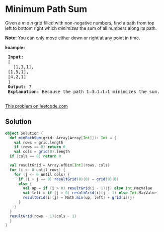# Minimum Path Sum

<p>Given a <em>m</em> x <em>n</em> grid filled with non-negative numbers, find a path from top left to bottom right which <em>minimizes</em> the sum of all numbers along its path.</p>
 
 <p><strong>Note:</strong> You can only move either down or right at any point in time.</p>
 
 <p><strong>Example:</strong></p>
 
 <pre>
 <strong>Input:</strong>
 [
 &nbsp; [1,3,1],
 [1,5,1],
 [4,2,1]
 ]
 <strong>Output:</strong> 7
 <strong>Explanation:</strong> Because the path 1&rarr;3&rarr;1&rarr;1&rarr;1 minimizes the sum.
 </pre>


[This problem on leetcode.com](https://leetcode.com/problems/minimum-path-sum/)

## Solution

```scala
object Solution {
  def minPathSum(grid: Array[Array[Int]]): Int = {
    val rows = grid.length
    if (rows == 0) return 0
    val cols = grid(0).length
  if (cols == 0) return 0

  val resultGrid = Array.ofDim[Int](rows, cols)
  for (i <- 0 until rows) {
    for (j <- 0 until cols) {
      if (i + j == 0) resultGrid(0)(0) = grid(0)(0)
      else {
        val up = if (i > 0) resultGrid(i - 1)(j) else Int.MaxValue
        val left = if (j > 0) resultGrid(i)(j - 1) else Int.MaxValue
        resultGrid(i)(j) = Math.min(up, left) + grid(i)(j)
      }
    }
  }
  resultGrid(rows - 1)(cols - 1)
  }
}
```
